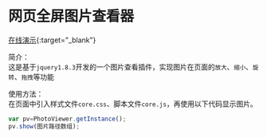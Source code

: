 # 网页全屏图片查看器
[在线演示](http://jiesenboor.github.io/other/demo/photoviewer/index.html){:target="_blank"}

简介：<br/>
这是基于`jquery1.8.3`开发的一个图片查看插件，实现图片在页面的`放大`、`缩小`、`旋转`、`拖拽`等功能

使用方法：<br />
  在页面中引入样式文件`core.css`、脚本文件`core.js`，再使用以下代码显示图片。
``` javascript
var pv=PhotoViewer.getInstance();
pv.show(图片路径数组);
```

